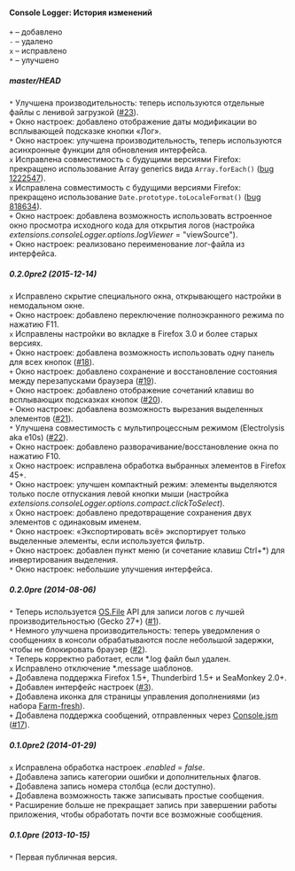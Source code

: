 ﻿#### Console Logger: История изменений

`+` – добавлено<br>
`-` – удалено<br>
`x` – исправлено<br>
`*` – улучшено<br>

##### master/HEAD
`*` Улучшена производительность: теперь используются отдельные файлы с ленивой загрузкой (<a href="https://github.com/Infocatcher/Console_Logger/issues/23">#23</a>).<br>
`+` Окно настроек: добавлено отображение даты модификации во всплывающей подсказке кнопки «Лог».<br>
`*` Окно настроек: улучшена производительность, теперь используются асинхронные функции для обновления интерфейса.<br>
`x` Исправлена совместимость с будущими версиями Firefox: прекращено использование Array generics вида `Array.forEach()` (<a href="https://bugzilla.mozilla.org/show_bug.cgi?id=1222547">bug 1222547</a>).<br>
`x` Исправлена совместимость с будущими версиями Firefox: прекращено использование `Date.prototype.toLocaleFormat()` (<a href="https://bugzilla.mozilla.org/show_bug.cgi?id=818634">bug 818634</a>).<br>
`+` Окно настроек: добавлена возможность использовать встроенное окно просмотра исходного кода для открытия логов (настройка <em>extensions.consoleLogger.options.logViewer</em> = "viewSource").<br>
`+` Окно настроек: реализовано переименование лог-файла из интерфейса.<br>

##### 0.2.0pre2 (2015-12-14)
`x` Исправлено скрытие специального окна, открывающего настройки в немодальном окне.<br>
`+` Окно настроек: добавлено переключение полноэкранного режима по нажатию F11.<br>
`x` Исправлены настройки во вкладке в Firefox 3.0 и более старых версиях.<br>
`+` Окно настроек: добавлена возможность использовать одну панель для всех кнопок (<a href="https://github.com/Infocatcher/Console_Logger/issues/18">#18</a>).<br>
`+` Окно настроек: добавлено сохранение и восстановление состояния между перезапусками браузера (<a href="https://github.com/Infocatcher/Console_Logger/issues/19">#19</a>).<br>
`+` Окно настроек: добавлено отображение сочетаний клавиш во всплывающих подсказках кнопок (<a href="https://github.com/Infocatcher/Console_Logger/issues/20">#20</a>).<br>
`+` Окно настроек: добавлена возможность вырезания выделенных элементов (<a href="https://github.com/Infocatcher/Console_Logger/issues/21">#21</a>).<br>
`*` Улучшена совместимость с мультипроцессным режимом (Electrolysis aka e10s) (<a href="https://github.com/Infocatcher/Console_Logger/issues/22">#22</a>).<br>
`+` Окно настроек: добавлено разворачивание/восстановление окна по нажатию F10.<br>
`x` Окно настроек: исправлена обработка выбранных элементов в Firefox 45+.<br>
`*` Окно настроек: улучшен компактный режим: элементы выделяются только после отпускания левой кнопки мыши (настройка <em>extensions.consoleLogger.options.compact.clickToSelect</em>).<br>
`x` Окно настроек: добавлено предотвращение сохранения двух элементов с одинаковым именем.<br>
`*` Окно настроек: «Экспортировать всё» экспортирует только выделенные элементы, если используется фильтр.<br>
`+` Окно настроек: добавлен пункт меню (и сочетание клавиш Ctrl+*) для инвертирования выделения.<br>
`*` Окно настроек: небольшие улучшения интерфейса.<br>

##### 0.2.0pre (2014-08-06)
`*` Теперь используется <a href="https://developer.mozilla.org/en-US/docs/JavaScript_OS.File">OS.File</a> API для записи логов с лучшей производительностью (Gecko 27+) (<a href="https://github.com/Infocatcher/Console_Logger/issues/1">#1</a>).<br>
`*` Немного улучшена производительность: теперь уведомления о сообщениях в консоли обрабатываются после небольшой задержки, чтобы не блокировать браузер (<a href="https://github.com/Infocatcher/Console_Logger/issues/2">#2</a>).<br>
`*` Теперь корректно работает, если \*.log файл был удален.<br>
`x` Исправлено отключение \*.message шаблонов.<br>
`+` Добавлена поддержка Firefox 1.5+, Thunderbird 1.5+ и SeaMonkey 2.0+.<br>
`+` Добавлен интерфейс настроек (<a href="https://github.com/Infocatcher/Console_Logger/issues/3">#3</a>).<br>
`+` Добавлена иконка для страницы управления дополнениями (из набора <a href="http://www.fatcow.com/free-icons">Farm-fresh</a>).<br>
`+` Добавлена поддержка сообщений, отправленных через <a href="https://developer.mozilla.org/en-US/docs/Tools/Browser_Console#Messages_from_add-ons">Console.jsm</a> (<a href="https://github.com/Infocatcher/Console_Logger/issues/17">#17</a>).<br>

##### 0.1.0pre2 (2014-01-29)
`x` Исправлена обработка настроек <em>.enabled</em> = <em>false</em>.<br>
`+` Добавлена запись категории ошибки и дополнительных флагов.<br>
`+` Добавлена запись номера столбца (если доступно).<br>
`+` Добавлена возможность также записывать простые сообщения.<br>
`*` Расширение больше не прекращает запись при завершении работы приложения, чтобы обработать почти все возможные сообщения.<br>

##### 0.1.0pre (2013-10-15)
`*` Первая публичная версия.<br>